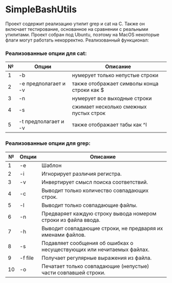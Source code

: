 # SimpleBashUtils

Проект содержит реализацию утилит grep и cat на С.
Также он включает тестирование, основанное на сравнении с реальными утилитами.
Проект собран под Ubuntu, поэтому на MacOS некоторые флаги могут работать некорректно.
Реализованный функционал:

### Реализованные опции для cat:
| № | Опции | Описание |
| ------ | ------ | ------ |
| 1 | -b | нумерует только непустые строки |
| 2 | -e предполагает и -v | также отображает символы конца строки как $  |
| 3 | -n | нумерует все выходные строки |
| 4 | -s | сжимает несколько смежных пустых строк |
| 5 | -t предполагает и -v | также отображает табы как ^I |

### Реализованные опции для grep:
| № | Опции | Описание |
| ------ | ------ | ------ |
| 1 | -e | Шаблон |
| 2 | -i | Игнорирует различия регистра.  |
| 3 | -v | Инвертирует смысл поиска соответствий. |
| 4 | -c | Выводит только количество совпадающих строк. |
| 5 | -l | Выводит только совпадающие файлы.  |
| 6 | -n | Предваряет каждую строку вывода номером строки из файла ввода. |
| 7 | -h | Выводит совпадающие строки, не предваряя их именами файлов. |
| 8 | -s | Подавляет сообщения об ошибках о несуществующих или нечитаемых файлах. |
| 9 | -f file | Получает регулярные выражения из файла. |
| 10 | -o | Печатает только совпадающие (непустые) части совпавшей строки. |

